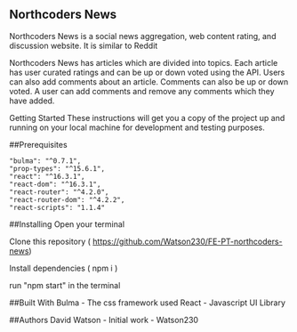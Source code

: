 ## Northcoders News

Northcoders News is a social news aggregation, web content rating, and discussion website. It is similar to Reddit

Northcoders News has articles which are divided into topics. Each article has user curated ratings and can be up or down voted using the API.
Users can also add comments about an article. Comments can also be up or down voted. A user can add comments and remove any comments which
they have added.


Getting Started
These instructions will get you a copy of the project up and running on your local machine for development and testing purposes.

##Prerequisites

    "bulma": "^0.7.1",
    "prop-types": "^15.6.1",
    "react": "^16.3.1",
    "react-dom": "^16.3.1",
    "react-router": "^4.2.0",
    "react-router-dom": "^4.2.2",
    "react-scripts": "1.1.4"

##Installing
Open your terminal

Clone this repository ( https://github.com/Watson230/FE-PT-northcoders-news)

Install dependencies ( npm i )

run "npm start" in the terminal

##Built With
Bulma - The css framework used
React - Javascript UI Library

##Authors
David Watson - Initial work - Watson230